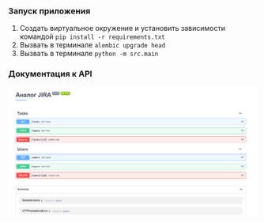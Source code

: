 ### Запуск приложения
1. Создать виртуальное окружение и установить зависимости командой `pip install -r requirements.txt`
2. Вызвать в терминале `alembic upgrade head`
3. Вызвать в терминале `python -m src.main`


### Документация к API
![Alt text](docs/github/openapi.png)
